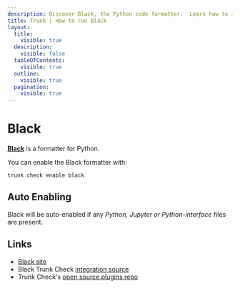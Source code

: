```yaml
---
description: Discover Black, the Python code formatter.  Learn how to integrate it with Trunk Check for seamless coding style enforcement.
title: Trunk | How to run Black
layout:
  title:
    visible: true
  description:
    visible: false
  tableOfContents:
    visible: true
  outline:
    visible: true
  pagination:
    visible: true
---
```


# Black

[**Black**](https://pypi.org/project/black/) is a formatter for Python.

You can enable the Black formatter with:

```shell
trunk check enable black
```

## Auto Enabling

Black will be auto-enabled if any *Python, Jupyter or Python-interface* files are present.





## Links

- [Black site](https://pypi.org/project/black/)
- Black Trunk Check [integration source](https://github.com/trunk-io/plugins/tree/main/linters/black)
- Trunk Check's [open source plugins repo](https://github.com/trunk-io/plugins/tree/main)
